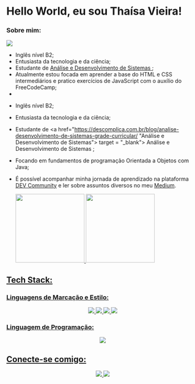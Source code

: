 #  Hello World, eu sou Thaísa Vieira!
### Sobre mim:
  <a href="https://www.youtube.com/devemdobro" target="_blank"><img src="https://img.shields.io/badge/YouTube-FF0000?style=for-the-badge&logo=youtube&logoColor=white" target="_blank"></a>

<ul>
    <li>Inglês nível B2;</li>
    <li>Entusiasta da tecnologia e da ciência;</li>
    <li>Estudante de <a href="https://descomplica.com.br/blog/analise-desenvolvimento-de-sistemas-grade-curricular/" target = "blank">Análise e Desenvolvimento de Sistemas </a>;</li>
    <li>Atualmente estou focada em aprender a base do HTML e CSS intermediários e pratico exercícios de JavaScript com o auxílio do FreeCodeCamp;</li>
    <li>
</ul>


-  Inglês nível B2;
- Entusiasta da tecnologia e da ciência;
- Estudante de <a href="https://descomplica.com.br/blog/analise-desenvolvimento-de-sistemas-grade-curricular/ "Análise e Desenvolvimento de Sistemas"> target = "_blank"> Análise e Desenvolvimento de Sistemas </a>;
- Focando em fundamentos de programação Orientada a Objetos com Java;
- É possível acompanhar minha jornada de aprendizado na plataforma [DEV Community](http://dev.to/thaisavieira "DEV Community") e ler sobre assuntos diversos no meu [Medium](http://medium.com/@thaisavieira.tech "Medium").

   <div>
   <a href="https://github.com/devemdobro">
   <img height="180em" src="https://github-readme-stats.vercel.app/api?username=devemdobro&show_icons=true&theme=tokyonight&include_all_commits=true&count_private=true"/>
   <img height="180em" src="https://github-readme-stats.vercel.app/api/top-langs/?username=devemdobro&layout=compact&langs_count=6&theme=tokyonight"/>
</div>

## Tech Stack:
### Linguagens de Marcação e Estilo:
<p align="center">
    <a href="#"><img src="https://img.shields.io/badge/Markdown-000000?style=for-the-badge&logo=markdown&logoColor=white"</a>
    <a href="#"><img src="https://img.shields.io/badge/HTML5-000?style=for-the-badge&logo=html5&logoColor=white"</a>
    <a href="#"><img src="https://img.shields.io/badge/CSS3-000?style=for-the-badge&logo=css3&logoColor=white"</a>
    <a href="#"><img src="https://img.shields.io/badge/Sass-000?style=for-the-badge&logo=sass&logoColor=white"</a>
</p>

### Linguagem de Programação:
<p align="center">
    <a href="#"><img src="https://img.shields.io/badge/JavaScript-000?style=for-the-badge&logo=javascript&logoColor=white"</a>
</p>

## Conecte-se comigo:
<p align="center">
    <a href="https://www.hackerrank.com/thaiCoelha" target="blank"><img src="https://img.shields.io/badge/-Hackerrank-000?style=for-the-badge&logo=HackerRank&logoColor=white"</a>
    <a href="https://www.linkedin.com/in/thaisa-vieira-tutini/" target="blank"><img src="https://img.shields.io/badge/linkedin-000?style=for-the-badge&logo=linkedin&logoColor=whit"</a>
</p>
